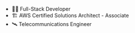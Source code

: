 * 👨‍💻 Full-Stack Developer
* 🏗 AWS Certified Solutions Architect - Associate
* 🛰 Telecommunications Engineer
